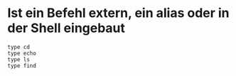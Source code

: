 # Ist ein Befehl extern, ein alias oder in der Shell eingebaut 

```
type cd 
type echo 
type ls
type find 
```
